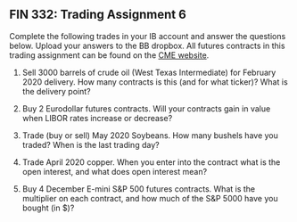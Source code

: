 ## FIN 332: Trading Assignment 6

Complete the following trades in your IB account and answer the questions below.  Upload your answers to the BB dropbox.  All futures contracts in this trading assignment can be found on the [CME website](https://www.cmegroup.com/).

1.  Sell 3000 barrels of crude oil (West Texas Intermediate) for February 2020 delivery.  How many contracts is this (and for what ticker)?  What is the delivery point?

2.  Buy 2 Eurodollar futures contracts.  Will your contracts gain in value when LIBOR rates increase or decrease?

3.  Trade (buy or sell) May 2020 Soybeans.  How many bushels have you traded?  When is the last trading day?

4.  Trade April 2020 copper.  When you enter into the contract what is the open interest, and what does open interest mean?

5.  Buy 4 December E-mini S&P 500 futures contracts.  What is the multiplier on each contract, and how much of the S&P 5000 have you bought (in $)?



<!-- ignore -->
<!-- 5.  Sell 2 January 10-year Treasury note futures contracts.  For each contract, what is the contract size, what must be delivered, and what is the minimum tick size? -->
